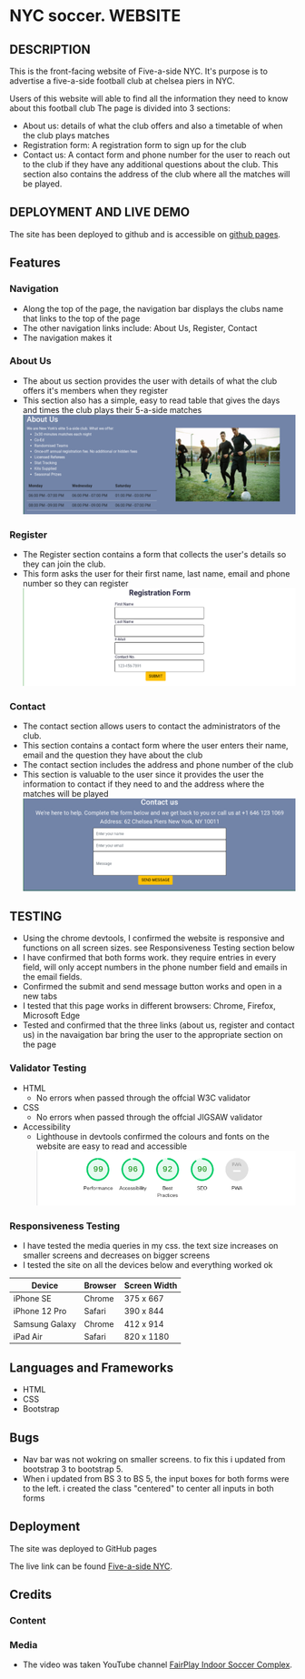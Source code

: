 # NYC soccer. WEBSITE

## DESCRIPTION

This is the front-facing website of Five-a-side NYC. It's purpose is to advertise a five-a-side football club at chelsea piers in NYC.

Users of this website will able to find all the information they need to know about this football club
The page is divided into 3 sections:

-   About us: details of what the club offers and also a timetable of when the club plays matches
-   Registration form: A registration form to sign up for the club
-   Contact us: A contact form and phone number for the user to reach out to the club if they have any additional      questions about the club. This section also contains the address of the club where all the matches will be played.


## DEPLOYMENT AND LIVE DEMO

The site has been deployed to github and is accessible on [github pages]( https://jcurran1289.github.io/PP1-FiveASideNYC/).

## Features

### Navigation

-  Along the top of the page, the navigation bar displays the clubs name that links to the top of the page 
-  The other navigation links include: About Us, Register, Contact
-  The navigation makes it

### About Us
- The about us section provides the user with details of what the club offers it's members when they register
- This section also has a simple, easy to read table that gives the days and times the club plays their 5-a-side matches
![about-us screenshot](/Assets/images/about-us.PNG)

### Register
- The Register section contains a form that collects the user's details so they can join the club.
- This form asks the user for their first name, last name, email and phone number so they can register
![register screenshot](/Assets/images/register.png)

### Contact
- The contact section allows users to contact the administrators of the club. 
- This section contains a contact form where the user enters their name, email and the question they have about the club
- The contact section includes the address and phone number of the club
- This section is valuable to the user since it provides the user the information to contact if they need to and the address where the matches will be played
![contact screenshot](/Assets/images/contact.png)

## TESTING

- Using the chrome devtools, I confirmed the website is responsive and functions on all screen sizes. see Responsiveness Testing section below
- I have confirmed that both forms work. they require entries in every field, will only accept numbers in the phone number field and emails in the email fields.
- Confirmed the submit and send message button works and open in a new tabs 
- I tested that this page works in different browsers: Chrome, Firefox, Microsoft Edge 
- Tested and confirmed that the three links (about us, register and contact us) in the navaigation bar bring the user to the appropriate section on the page 

### Validator Testing

- HTML
    - No errors when passed through the offcial W3C validator
- CSS
    - No errors when passed through the offcial JIGSAW validator
- Accessibility
    - Lighthouse in devtools confirmed the colours and fonts on the website are easy to read and accessible
![contact screenshot](/Assets/images/performance.png)

### Responsiveness Testing
- I have tested the media queries in my css. the text size increases on smaller screens and decreases on bigger screens
- I tested the site on all the devices below and everything worked ok

| Device         | Browser | Screen Width |
|----------------|---------|--------------|
| iPhone SE      | Chrome  | 375 x 667    |
| iPhone 12 Pro  | Safari  | 390 x 844    |
| Samsung Galaxy | Chrome  | 412 x 914    |
| iPad Air       | Safari  | 820 x 1180   |


## Languages and Frameworks

-   HTML
-   CSS
-   Bootstrap

## Bugs
 - Nav bar was not wokring on smaller screens. to fix this i updated from bootstrap 3 to bootstrap 5.
 - When i updated from BS 3 to BS 5, the input boxes for both forms were to the left. i created the class "centered" to center all inputs in both forms


## Deployment
The site was deployed to GitHub pages

The live link can be found [Five-a-side NYC]( https://jcurran1289.github.io/PP1-FiveASideNYC/).

## Credits
### Content
### Media
- The video was taken YouTube channel  [FairPlay Indoor Soccer Complex](https://www.youtube.com/channel/UCnKTEhr_UrLvtZlE-_wPkTw).